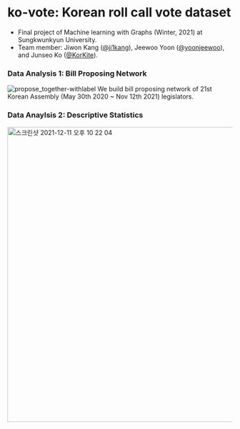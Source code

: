 # ko-vote: Korean roll call vote dataset

- Final project of Machine learning with Graphs (Winter, 2021) at Sungkwunkyun University.
- Team member: Jiwon Kang ([@ji1kang](https://github.com/ji1kang)), Jeewoo Yoon ([@yoonjeewoo](https://github.com/yoonjeewoo)), and Junseo Ko ([@KorKite](https://github.com/KorKite)).

### Data Analysis 1: Bill Proposing Network
![propose_together-withlabel](https://user-images.githubusercontent.com/50725139/145678097-366e0052-7b88-44e6-b3b2-2b804b69a0da.png)
We build bill proposing network of 21st Korean Assembly (May 30th 2020 ~ Nov 12th 2021) legislators.

### Data Anaylsis 2: Descriptive Statistics
<img width="661" alt="스크린샷 2021-12-11 오후 10 22 04" src="https://user-images.githubusercontent.com/50725139/145678185-39691d2a-d170-48cf-8776-3557404d167d.png">

